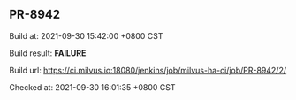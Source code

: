 <h2><a name="pr-8942" class="anchor" href="#pr-8942" rel="nofollow" aria-hidden="true"><span class="octicon octicon-link"></span></a>PR-8942</h2>

<p>Build at: 2021-09-30 15:42:00 +0800 CST</p>

<p>Build result: <strong>FAILURE</strong></p>

<p>Build url: <a href="https://ci.milvus.io:18080/jenkins/job/milvus-ha-ci/job/PR-8942/2/" rel="nofollow">https://ci.milvus.io:18080/jenkins/job/milvus-ha-ci/job/PR-8942/2/</a></p>

<p>Checked at: 2021-09-30 16:01:35 +0800 CST</p>
